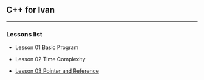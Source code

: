 ## C++ for Ivan

---

### Lessons list

- Lesson 01 Basic Program

- Lesson 02 Time Complexity

- [Lesson 03 Pointer and Reference](https://hackmd.io/@Rg768bL8QoqUb_aJOh2nRQ/S1DLeOPz0)
